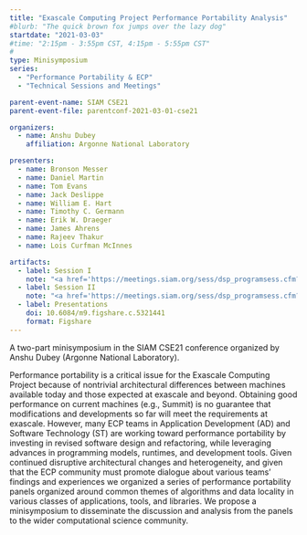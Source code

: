 ```yaml
---
title: "Exascale Computing Project Performance Portability Analysis"
#blurb: "The quick brown fox jumps over the lazy dog"
startdate: "2021-03-03"
#time: "2:15pm - 3:55pm CST, 4:15pm - 5:55pm CST"
#
type: Minisymposium 
series: 
  - "Performance Portability & ECP"
  - "Technical Sessions and Meetings"

parent-event-name: SIAM CSE21
parent-event-file: parentconf-2021-03-01-cse21

organizers:
  - name: Anshu Dubey
    affiliation: Argonne National Laboratory

presenters:
  - name: Bronson Messer
  - name: Daniel Martin
  - name: Tom Evans
  - name: Jack Deslippe
  - name: William E. Hart
  - name: Timothy C. Germann
  - name: Erik W. Draeger
  - name: James Ahrens
  - name: Rajeev Thakur
  - name: Lois Curfman McInnes

artifacts:
  - label: Session I
    note: "<a href='https://meetings.siam.org/sess/dsp_programsess.cfm?SESSIONCODE=69992'>MS162</a>"
  - label: Session II
    note: "<a href='https://meetings.siam.org/sess/dsp_programsess.cfm?SESSIONCODE=69993'>MS192</a>"
  - label: Presentations
    doi: 10.6084/m9.figshare.c.5321441
    format: Figshare
---
```


A two-part minisymposium in the SIAM CSE21 conference organized by Anshu Dubey (Argonne National Laboratory).

Performance portability is a critical issue for the Exascale Computing Project because of nontrivial architectural differences between machines available today and those expected at exascale and beyond. Obtaining good performance on current machines (e.g., Summit) is no guarantee that modifications and developments so far will meet the requirements at exascale. However, many ECP teams in Application Development (AD) and Software Technology (ST) are working toward performance portability by investing in revised software design and refactoring, while leveraging advances in programming models, runtimes, and development tools. Given continued disruptive architectural changes and heterogeneity, and given that the ECP community must promote dialogue about various teams’ findings and experiences we organized a series of performance portability panels organized around common themes of algorithms and data locality in various classes of applications, tools, and libraries. We propose a minisymposium to disseminate the discussion and analysis from the panels to the wider computational science community.
